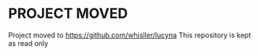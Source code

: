 # PROJECT MOVED
Project moved to https://github.com/whisller/lucyna This repository is kept as read only
